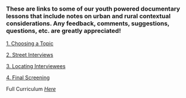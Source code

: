 ### These are links to some of our youth powered documentary lessons that include notes on urban and rural contextual considerations. Any feedback, comments, suggestions, questions, etc. are greatly appreciated!

[1. Choosing a Topic](https://drive.google.com/open?id=13leCWKItKX-4pInGi_F0vctiOlEw8vYO)

[2. Street Interviews](https://drive.google.com/open?id=1HaaEHZO1n8Sh_ap6xzf0dTn9GmkBiuqV)

[3. Locating Interviewees](https://docs.google.com/document/d/1MPVxLCaTmw73Tq9vdzlHKkAO4DEKkEchXZySqyVpMjE/edit)

[4. Final Screening](https://docs.google.com/document/d/1dzdUreaVIj6jSYRgYoYH-iI1k2GsJBukWIUVdE-J_Ts/edit)

Full Curriculum [*Here*](https://drive.google.com/drive/folders/1p8s9Np4YHY3WpAC7A3QsFp9WH1nGCiIX?usp=sharing)
